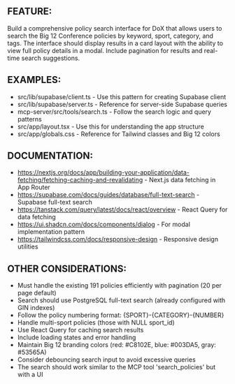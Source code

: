 ## FEATURE:
Build a comprehensive policy search interface for DoX that allows users to search the Big 12 Conference policies by keyword, sport, category, and tags. The interface should display results in a card layout with the ability to view full policy details in a modal. Include pagination for results and real-time search suggestions.

## EXAMPLES:
- src/lib/supabase/client.ts - Use this pattern for creating Supabase client
- src/lib/supabase/server.ts - Reference for server-side Supabase queries
- mcp-server/src/tools/search.ts - Follow the search logic and query patterns
- src/app/layout.tsx - Use this for understanding the app structure
- src/app/globals.css - Reference for Tailwind classes and Big 12 colors

## DOCUMENTATION:
- https://nextjs.org/docs/app/building-your-application/data-fetching/fetching-caching-and-revalidating - Next.js data fetching in App Router
- https://supabase.com/docs/guides/database/full-text-search - Supabase full-text search
- https://tanstack.com/query/latest/docs/react/overview - React Query for data fetching
- https://ui.shadcn.com/docs/components/dialog - For modal implementation pattern
- https://tailwindcss.com/docs/responsive-design - Responsive design utilities

## OTHER CONSIDERATIONS:
- Must handle the existing 191 policies efficiently with pagination (20 per page default)
- Search should use PostgreSQL full-text search (already configured with GIN indexes)
- Follow the policy numbering format: {SPORT}-{CATEGORY}-{NUMBER}
- Handle multi-sport policies (those with NULL sport_id)
- Use React Query for caching search results
- Include loading states and error handling
- Maintain Big 12 branding colors (red: #C8102E, blue: #003DA5, gray: #53565A)
- Consider debouncing search input to avoid excessive queries
- The search should work similar to the MCP tool 'search_policies' but with a UI